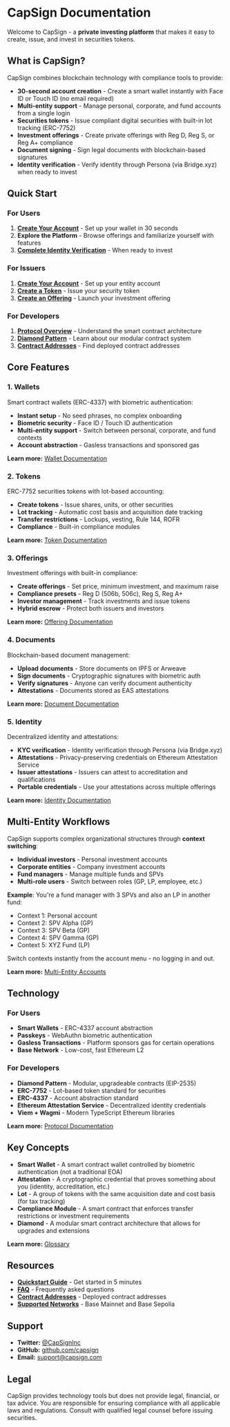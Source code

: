 # CapSign Documentation

Welcome to CapSign - a **private investing platform** that makes it easy to create, issue, and invest in securities tokens.

## What is CapSign?

CapSign combines blockchain technology with compliance tools to provide:

- **30-second account creation** - Create a smart wallet instantly with Face ID or Touch ID (no email required)
- **Multi-entity support** - Manage personal, corporate, and fund accounts from a single login
- **Securities tokens** - Issue compliant digital securities with built-in lot tracking (ERC-7752)
- **Investment offerings** - Create private offerings with Reg D, Reg S, or Reg A+ compliance
- **Document signing** - Sign legal documents with blockchain-based signatures
- **Identity verification** - Verify identity through Persona (via Bridge.xyz) when ready to invest

## Quick Start

### For Users

1. **[Create Your Account](/getting-started/quickstart.md)** - Set up your wallet in 30 seconds
2. **Explore the Platform** - Browse offerings and familiarize yourself with features
3. **[Complete Identity Verification](/identity/verification.md)** - When ready to invest

### For Issuers

1. **[Create Your Account](/getting-started/quickstart.md)** - Set up your entity account
2. **[Create a Token](/tokens/creating-a-token.md)** - Issue your security token
3. **[Create an Offering](/offerings/creating-an-offering.md)** - Launch your investment offering

### For Developers

1. **[Protocol Overview](/protocol/README.md)** - Understand the smart contract architecture
2. **[Diamond Pattern](/protocol/diamond-pattern.md)** - Learn about our modular contract system
3. **[Contract Addresses](/reference/contract-addresses.md)** - Find deployed contract addresses

## Core Features

### 1. Wallets

Smart contract wallets (ERC-4337) with biometric authentication:

- **Instant setup** - No seed phrases, no complex onboarding
- **Biometric security** - Face ID / Touch ID authentication
- **Multi-entity support** - Switch between personal, corporate, and fund contexts
- **Account abstraction** - Gasless transactions and sponsored gas

**Learn more:** [Wallet Documentation](/wallets/README.md)

### 2. Tokens

ERC-7752 securities tokens with lot-based accounting:

- **Create tokens** - Issue shares, units, or other securities
- **Lot tracking** - Automatic cost basis and acquisition date tracking
- **Transfer restrictions** - Lockups, vesting, Rule 144, ROFR
- **Compliance** - Built-in compliance modules

**Learn more:** [Token Documentation](/tokens/README.md)

### 3. Offerings

Investment offerings with built-in compliance:

- **Create offerings** - Set price, minimum investment, and maximum raise
- **Compliance presets** - Reg D (506b, 506c), Reg S, Reg A+
- **Investor management** - Track investments and issue tokens
- **Hybrid escrow** - Protect both issuers and investors

**Learn more:** [Offering Documentation](/offerings/README.md)

### 4. Documents

Blockchain-based document management:

- **Upload documents** - Store documents on IPFS or Arweave
- **Sign documents** - Cryptographic signatures with biometric auth
- **Verify signatures** - Anyone can verify document authenticity
- **Attestations** - Documents stored as EAS attestations

**Learn more:** [Document Documentation](/documents/README.md)

### 5. Identity

Decentralized identity and attestations:

- **KYC verification** - Identity verification through Persona (via Bridge.xyz)
- **Attestations** - Privacy-preserving credentials on Ethereum Attestation Service
- **Issuer attestations** - Issuers can attest to accreditation and qualifications
- **Portable credentials** - Use your attestations across multiple offerings

**Learn more:** [Identity Documentation](/identity/README.md)

## Multi-Entity Workflows

CapSign supports complex organizational structures through **context switching**:

- **Individual investors** - Personal investment accounts
- **Corporate entities** - Company investment accounts
- **Fund managers** - Manage multiple funds and SPVs
- **Multi-role users** - Switch between roles (GP, LP, employee, etc.)

**Example**: You're a fund manager with 3 SPVs and also an LP in another fund:
- Context 1: Personal account
- Context 2: SPV Alpha (GP)
- Context 3: SPV Beta (GP)
- Context 4: SPV Gamma (GP)
- Context 5: XYZ Fund (LP)

Switch contexts instantly from the account menu - no logging in and out.

**Learn more:** [Multi-Entity Accounts](/wallets/multi-entity-accounts.md)

## Technology

### For Users

- **Smart Wallets** - ERC-4337 account abstraction
- **Passkeys** - WebAuthn biometric authentication
- **Gasless Transactions** - Platform sponsors gas for certain operations
- **Base Network** - Low-cost, fast Ethereum L2

### For Developers

- **Diamond Pattern** - Modular, upgradeable contracts (EIP-2535)
- **ERC-7752** - Lot-based token standard for securities
- **ERC-4337** - Account abstraction standard
- **Ethereum Attestation Service** - Decentralized identity credentials
- **Viem + Wagmi** - Modern TypeScript Ethereum libraries

**Learn more:** [Protocol Documentation](/protocol/README.md)

## Key Concepts

- **Smart Wallet** - A smart contract wallet controlled by biometric authentication (not a traditional EOA)
- **Attestation** - A cryptographic credential that proves something about you (identity, accreditation, etc.)
- **Lot** - A group of tokens with the same acquisition date and cost basis (for tax tracking)
- **Compliance Module** - A smart contract that enforces transfer restrictions or investment requirements
- **Diamond** - A modular smart contract architecture that allows for upgrades and extensions

**Learn more:** [Glossary](/reference/glossary.md)

## Resources

- **[Quickstart Guide](/getting-started/quickstart.md)** - Get started in 5 minutes
- **[FAQ](/getting-started/faq.md)** - Frequently asked questions
- **[Contract Addresses](/reference/contract-addresses.md)** - Deployed contract addresses
- **[Supported Networks](/reference/supported-networks.md)** - Base Mainnet and Base Sepolia

## Support

- **Twitter:** [@CapSignInc](https://twitter.com/CapSignInc)
- **GitHub:** [github.com/capsign](https://github.com/capsign)
- **Email:** support@capsign.com

## Legal

CapSign provides technology tools but does not provide legal, financial, or tax advice. You are responsible for ensuring compliance with all applicable laws and regulations. Consult with qualified legal counsel before issuing securities.
